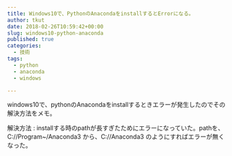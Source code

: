 ```yaml
---
title: Windows10で、PythonのAnacondaをinstallするとErrorになる。
author: tkut
date: 2018-02-26T10:59:42+00:00
slug: windows10-python-anaconda
published: true
categories:
  - 技術
tags:
  - python
  - anaconda
  - windows

---
```

windows10で、pythonのAnacondaをinstallするときエラーが発生したのでその解決方法をメモ。

解決方法 : installする時のpathが長すぎたためにエラーになっていた。pathを、C://Program~/Anaconda3 から、C://Anaconda3 のようにすればエラーが無くなった。